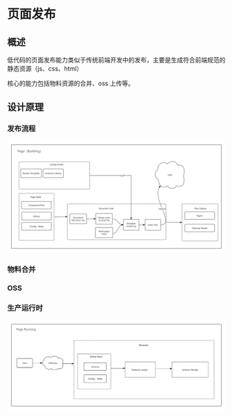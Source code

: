 # 页面发布

## 概述

低代码的页面发布能力类似于传统前端开发中的发布，主要是生成符合前端规范的静态资源（js、css、html）

核心的能力包括物料资源的合并、oss 上传等。

## 设计原理

### 发布流程

![编辑器数据](./images/summary/page-build.png)

### 物料合并

### OSS

### 生产运行时

![编辑器数据](./images/summary/page-running.png)

